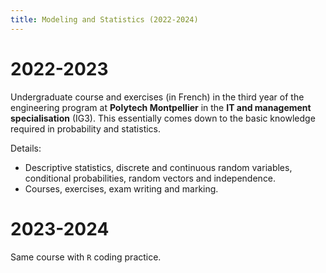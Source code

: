 ```yaml
---
title: Modeling and Statistics (2022-2024)
---
```


# 2022-2023

Undergraduate course and exercises (in French) in the third year of the engineering program at **Polytech Montpellier** in the **IT and management specialisation** (IG3).
This essentially comes down to the basic knowledge required in probability and statistics.

Details:
- Descriptive statistics, discrete and continuous random variables, conditional probabilities, random vectors and independence.
- Courses, exercises, exam writing and marking.

# 2023-2024

Same course with `R` coding practice.
